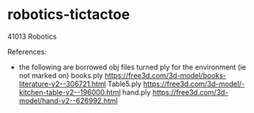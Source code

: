 # robotics-tictactoe

41013 Robotics




References:
- the following are borrowed obj files turned ply for the environment (ie not marked on)
books.ply
https://free3d.com/3d-model/books-literature-v2--306721.html
Table5.ply
https://free3d.com/3d-model/-kitchen-table-v2--196000.html
hand.ply
https://free3d.com/3d-model/hand-v2--626992.html
